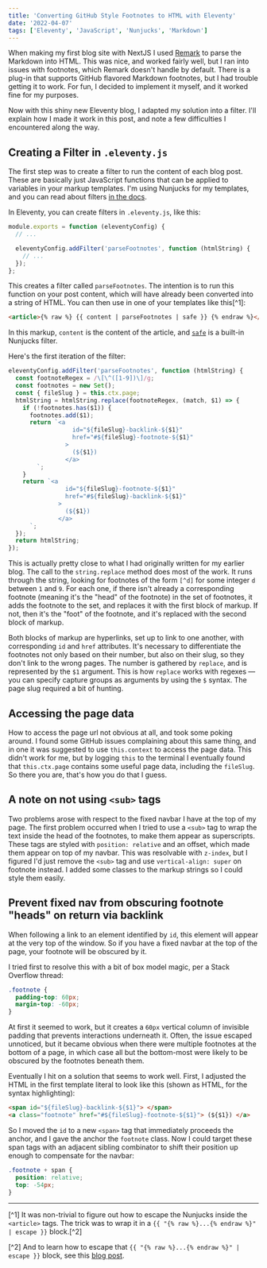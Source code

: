 ```yaml
---
title: 'Converting GitHub Style Footnotes to HTML with Eleventy'
date: '2022-04-07'
tags: ['Eleventy', 'JavaScript', 'Nunjucks', 'Markdown']
---
```


When making my first blog site with NextJS I used [Remark](https://github.com/gnab/remark) to parse the Markdown into HTML. This was nice, and worked fairly well, but I ran into issues with footnotes, which Remark doesn't handle by default. There is a plug-in that supports GitHub flavored Markdown footnotes, but I had trouble getting it to work. For fun, I decided to implement it myself, and it worked fine for my purposes.

Now with this shiny new Eleventy blog, I adapted my solution into a filter. I'll explain how I made it work in this post, and note a few difficulties I encountered along the way.

## Creating a Filter in `.eleventy.js`

The first step was to create a filter to run the content of each blog post. These are basically just JavaScript functions that can be applied to variables in your markup templates. I'm using Nunjucks for my templates, and you can read about filters [in the docs](https://mozilla.github.io/nunjucks/templating.html).

In Eleventy, you can create filters in `.eleventy.js`, like this:

```js
module.exports = function (eleventyConfig) {
  // ...

  eleventyConfig.addFilter('parseFootnotes', function (htmlString) {
    // ...
  });
};
```

This creates a filter called `parseFootnotes`. The intention is to run this function on your post content, which will have already been converted into a string of HTML. You can then use in one of your templates like this[^1]:

```html
<article>{% raw %} {{ content | parseFootnotes | safe }} {% endraw %}</article>
```

In this markup, `content` is the content of the article, and [`safe`](https://mozilla.github.io/nunjucks/templating.html#safe) is a built-in Nunjucks filter.

Here's the first iteration of the filter:

```javascript
eleventyConfig.addFilter('parseFootnotes', function (htmlString) {
  const footnoteRegex = /\[\^([1-9])\]/g;
  const footnotes = new Set();
  const { fileSlug } = this.ctx.page;
  htmlString = htmlString.replace(footnoteRegex, (match, $1) => {
    if (!footnotes.has($1)) {
      footnotes.add($1);
      return `<a 
                  id="${fileSlug}-backlink-${$1}" 
                  href="#${fileSlug}-footnote-${$1}"
                >
                  (${$1})
                </a>
        `;
    }
    return `<a 
                id="${fileSlug}-footnote-${$1}" 
                href="#${fileSlug}-backlink-${$1}"
              >
                (${$1})
              </a>
      `;
  });
  return htmlString;
});
```

This is actually pretty close to what I had originally written for my earlier blog. The call to the `string.replace` method does most of the work. It runs through the string, looking for footnotes of the form `[^d]` for some integer `d` between `1` and `9`. For each one, if there isn't already a corresponding footnote (meaning it's the "head" of the footnote) in the set of footnotes, it adds the footnote to the set, and replaces it with the first block of markup. If not, then it's the "foot" of the footnote, and it's replaced with the second block of markup.

Both blocks of markup are hyperlinks, set up to link to one another, with corresponding `id` and `href` attributes. It's necessary to differentiate the footnotes not only based on their number, but also on their slug, so they don't link to the wrong pages. The number is gathered by `replace`, and is represented by the `$1` argument. This is how `replace` works with regexes — you can specify capture groups as arguments by using the `$` syntax. The page slug required a bit of hunting.

## Accessing the page data

How to access the page url not obvious at all, and took some poking around. I found some GitHub issues complaining about this same thing, and in one it was suggested to use `this.context` to access the page data. This didn't work for me, but by logging `this` to the terminal I eventually found that `this.ctx.page` contains some useful page data, including the `fileSlug`. So there you are, that's how you do that I guess.

## A note on not using `<sub>` tags

Two problems arose with respect to the fixed navbar I have at the top of my page. The first problem occurred when I tried to use a `<sub>` tag to wrap the text inside the head of the footnotes, to make them appear as superscripts. These tags are styled with `position: relative` and an offset, which made them appear on top of my navbar. This was resolvable with `z-index`, but I figured I'd just remove the `<sub>` tag and use `vertical-align: super` on footnote instead. I added some classes to the markup strings so I could style them easily.

## Prevent fixed nav from obscuring footnote "heads" on return via backlink

When following a link to an element identified by `id`, this element will appear at the very top of the window. So if you have a fixed navbar at the top of the page, your footnote will be obscured by it.

I tried first to resolve this with a bit of box model magic, per a Stack Overflow thread:

```css
.footnote {
  padding-top: 60px;
  margin-top: -60px;
}
```

At first it seemed to work, but it creates a `60px` vertical column of invisible padding that prevents interactions underneath it. Often, the issue escaped unnoticed, but it became obvious when there were multiple footnotes at the bottom of a page, in which case all but the bottom-most were likely to be obscured by the footnotes beneath them.

Eventually I hit on a solution that seems to work well. First, I adjusted the HTML in the first template literal to look like this (shown as HTML, for the syntax highlighting):

```html
<span id="${fileSlug}-backlink-${$1}"> </span>
<a class="footnote" href="#${fileSlug}-footnote-${$1}"> (${$1}) </a>
```

So I moved the `id` to a new `<span>` tag that immediately proceeds the anchor, and I gave the anchor the `footnote` class. Now I could target these span tags with an adjacent sibling combinator to shift their position up enough to compensate for the navbar:

```css
.footnote + span {
  position: relative;
  top: -54px;
}
```

<hr />

[^1] It was non-trivial to figure out how to escape the Nunjucks inside the `<article>` tags. The trick was to wrap it in a `{{ "{% raw %}...{% endraw %}" | escape }}` block.[^2]

[^2] And to learn how to escape that `{{ "{% raw %}...{% endraw %}" | escape }}` block, see this [blog post](https://www.constantvallee.dev/posts/escape-nunjucks-in-markdown/).
